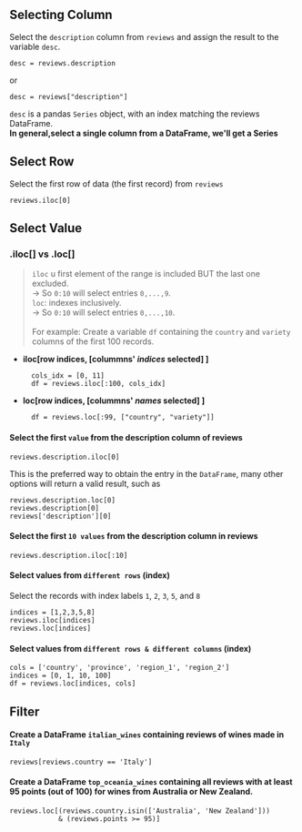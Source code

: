 ## Selecting Column
Select the `description` column from `reviews` and assign the result to the variable `desc`.
```
desc = reviews.description
```
or
```
desc = reviews["description"]
```
`desc` is a pandas `Series` object, with an index matching the reviews DataFrame.<br>
**In general,select a single column from a DataFrame, we'll get a Series**

## Select Row
Select the first row of data (the first record) from `reviews`
```
reviews.iloc[0]
```
## Select Value
### .iloc[] vs .loc[]
> `iloc` u first element of the range is included BUT the last one excluded.<br> 
    &rightarrow; So `0:10` will select entries `0,...,9`. <br> 
> `loc`: indexes inclusively. <br>
    &rightarrow; So `0:10` will select entries `0,...,10`.
<br><br> For example: Create a variable `df` containing the `country` and `variety` columns of the first 100 records. 

* **iloc[row indices, [colummns' *indices* selected] ]**

  ```
    cols_idx = [0, 11]
    df = reviews.iloc[:100, cols_idx]
  ```
* **loc[row indices, [colummns' *names* selected] ]**
  ```
    df = reviews.loc[:99, ["country", "variety"]]
  ```

#### Select the first `value` from the description column of reviews
```
reviews.description.iloc[0]
```
This is the preferred way to obtain the entry in the `DataFrame`, 
many other options will return a valid result, such as 
```
reviews.description.loc[0]
reviews.description[0]
reviews['description'][0]
```
#### Select the first `10 values` from the description column in reviews
```
reviews.description.iloc[:10]
```


#### Select values from `different rows` (index)

Select the records with index labels `1`, `2`, `3`, `5`, and `8`
```
indices = [1,2,3,5,8]
reviews.iloc[indices]
reviews.loc[indices]
```
#### Select values from `different rows & different columns` (index)

```
cols = ['country', 'province', 'region_1', 'region_2']
indices = [0, 1, 10, 100]
df = reviews.loc[indices, cols]
```

## Filter

#### Create a DataFrame `italian_wines` containing reviews of wines made in `Italy`

```
reviews[reviews.country == 'Italy']
```

#### Create a DataFrame `top_oceania_wines` containing all reviews with at least 95 points (out of 100) for wines from Australia or New Zealand.

```
reviews.loc[(reviews.country.isin(['Australia', 'New Zealand']))
            & (reviews.points >= 95)]
```
